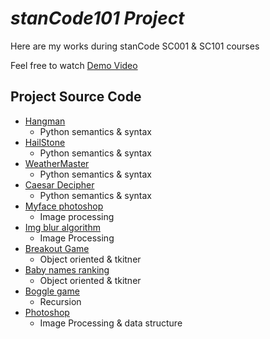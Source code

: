 # *stanCode101 Project*
Here are my works during stanCode SC001 & SC101 courses

Feel free to watch [Demo Video](W3v_bHn-Idsh-0_ROSWLwrXOzoervZId25OOzH2LX4b6FCGDfULdDg)

## Project Source Code
- [Hangman](https://github.com/ShinJustinHolly3317/stanCode101/tree/main/stanCode%20Photoshop)
  - Python semantics & syntax
- [HailStone](https://github.com/ShinJustinHolly3317/stanCode101/tree/main/stanCode_hailstone)
  - Python semantics & syntax
- [WeatherMaster](https://github.com/ShinJustinHolly3317/stanCode101/tree/main/stanCode_weather_master)
  - Python semantics & syntax
- [Caesar Decipher](https://github.com/ShinJustinHolly3317/stanCode101/tree/main/stanCode_caesar_cipher_decipher)
  - Python semantics & syntax
- [Myface photoshop](https://github.com/ShinJustinHolly3317/stanCode101/tree/main/stanCode_myface_photoshop)
  - Image processing
- [Img blur algorithm](https://github.com/ShinJustinHolly3317/stanCode101/tree/main/stanCode_blur_algorithm)
  - Image Processing
- [Breakout Game](https://github.com/ShinJustinHolly3317/stanCode101/tree/main/stanCode_breakout_game)
  - Object oriented & tkitner
- [Baby names ranking](https://github.com/ShinJustinHolly3317/stanCode101/tree/main/stanCode_babynames_searching)
  - Object oriented & tkitner
- [Boggle game](https://github.com/ShinJustinHolly3317/stanCode101/tree/main/stanCode_Boggle%20Game)
  - Recursion
- [Photoshop](https://github.com/ShinJustinHolly3317/stanCode101/tree/main/stanCode%20Photoshop)
  - Image Processing & data structure

